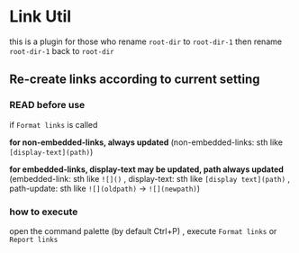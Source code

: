 # Link Util
this is a plugin for those who rename `root-dir` to `root-dir-1` then rename `root-dir-1` back to `root-dir`

## Re-create links according to current setting
### READ before use
if `Format links` is called

**for non-embedded-links, always updated** (non-embedded-links: sth like `[display-text](path)`)

**for embedded-links, display-text may be updated, path always updated** (embedded-link: sth like `![]()` , display-text: sth like `[display text](path)` , path-update: sth like `![](oldpath)` -> `![](newpath)`)

### how to execute
open the command palette (by default Ctrl+P) , 
execute `Format links` or `Report links`
